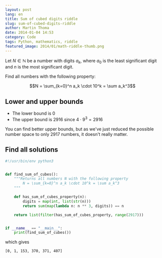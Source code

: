 ```yaml
---
layout: post
lang: en
title: Sum of cubed digits riddle
slug: sum-of-cubed-digits-riddle
author: Martin Thoma
date: 2014-01-04 14:53
category: Code
tags: Python, mathematics, riddle
featured_image: 2014/01/math-riddle-thumb.png
---
```

Let $N \in \mathbb{N}$ be a number with digits $a_k$, where $a_0$ is the least
significant digit and $n$ is the most significant digit.

Find all numbers with the following property:

$$N = \sum_{k=0}^n a_k \cdot 10^k = \sum a_k^3$$


## Lower and upper bounds

* The lower bound is $0$
* The upper bound is $2916$ since $4\cdot 9^3 = 2916$

You can find better upper bounds, but as we've just reduced the
possible number space to only 2917 numbers, it doesn't really matter.


## Find all solutions


```python
#!/usr/bin/env python3


def find_sum_of_cubes():
    """Returns all numbers N with the following property
        N = \sum_{k=0}^n a_k \cdot 10^k = \sum a_k^3
    """

    def has_sum_of_cubes_property(n):
        digits = map(int, list(str(n)))
        return sum(map(lambda n: n ** 3, digits)) == n

    return list(filter(has_sum_of_cubes_property, range(2917)))


if __name__ == "__main__":
    print(find_sum_of_cubes())
```

which gives

```bash
[0, 1, 153, 370, 371, 407]
```
